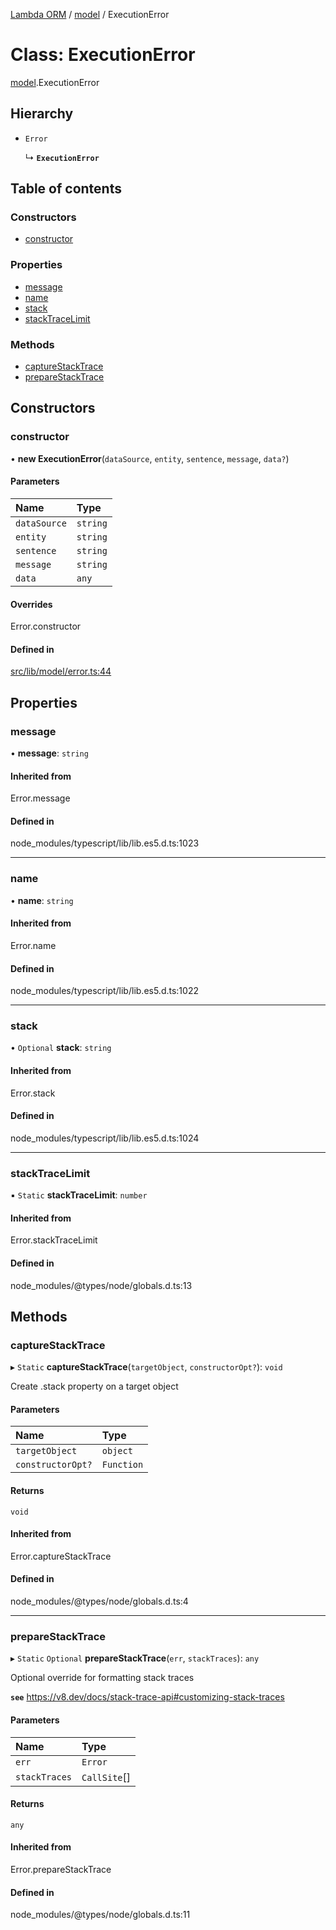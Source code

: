 [Lambda ORM](../README.md) / [model](../modules/model.md) / ExecutionError

# Class: ExecutionError

[model](../modules/model.md).ExecutionError

## Hierarchy

- `Error`

  ↳ **`ExecutionError`**

## Table of contents

### Constructors

- [constructor](model.ExecutionError.md#constructor)

### Properties

- [message](model.ExecutionError.md#message)
- [name](model.ExecutionError.md#name)
- [stack](model.ExecutionError.md#stack)
- [stackTraceLimit](model.ExecutionError.md#stacktracelimit)

### Methods

- [captureStackTrace](model.ExecutionError.md#capturestacktrace)
- [prepareStackTrace](model.ExecutionError.md#preparestacktrace)

## Constructors

### constructor

• **new ExecutionError**(`dataSource`, `entity`, `sentence`, `message`, `data?`)

#### Parameters

| Name | Type |
| :------ | :------ |
| `dataSource` | `string` |
| `entity` | `string` |
| `sentence` | `string` |
| `message` | `string` |
| `data` | `any` |

#### Overrides

Error.constructor

#### Defined in

[src/lib/model/error.ts:44](https://github.com/FlavioLionelRita/lambdaorm/blob/baac5cd/src/lib/model/error.ts#L44)

## Properties

### message

• **message**: `string`

#### Inherited from

Error.message

#### Defined in

node_modules/typescript/lib/lib.es5.d.ts:1023

___

### name

• **name**: `string`

#### Inherited from

Error.name

#### Defined in

node_modules/typescript/lib/lib.es5.d.ts:1022

___

### stack

• `Optional` **stack**: `string`

#### Inherited from

Error.stack

#### Defined in

node_modules/typescript/lib/lib.es5.d.ts:1024

___

### stackTraceLimit

▪ `Static` **stackTraceLimit**: `number`

#### Inherited from

Error.stackTraceLimit

#### Defined in

node_modules/@types/node/globals.d.ts:13

## Methods

### captureStackTrace

▸ `Static` **captureStackTrace**(`targetObject`, `constructorOpt?`): `void`

Create .stack property on a target object

#### Parameters

| Name | Type |
| :------ | :------ |
| `targetObject` | `object` |
| `constructorOpt?` | `Function` |

#### Returns

`void`

#### Inherited from

Error.captureStackTrace

#### Defined in

node_modules/@types/node/globals.d.ts:4

___

### prepareStackTrace

▸ `Static` `Optional` **prepareStackTrace**(`err`, `stackTraces`): `any`

Optional override for formatting stack traces

**`see`** https://v8.dev/docs/stack-trace-api#customizing-stack-traces

#### Parameters

| Name | Type |
| :------ | :------ |
| `err` | `Error` |
| `stackTraces` | `CallSite`[] |

#### Returns

`any`

#### Inherited from

Error.prepareStackTrace

#### Defined in

node_modules/@types/node/globals.d.ts:11
